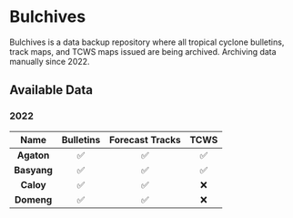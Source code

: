 # Bulchives
Bulchives is a data backup repository where all tropical cyclone bulletins, track maps, and TCWS maps issued are being archived. Archiving data manually since 2022.

## Available Data
### 2022
| **Name** | **Bulletins** | **Forecast Tracks** | **TCWS** |
|:--------:|:-------------:|:-------------------:|:--------:|
|  **Agaton**  |       ✅       |          ✅          |     ✅    |
|  **Basyang** |       ✅       |          ✅          |     ✅    |
|   **Caloy**  |       ✅       |          ✅          |     ❌    |
|  **Domeng**  |       ✅       |          ✅          |     ❌    |
